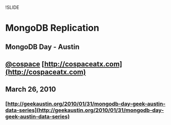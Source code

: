 !SLIDE
# MongoDB Replication
## MongoDB Day - Austin
## [@cospace](http://twitter.com/cospace) [http://cospaceatx.com](http://cospaceatx.com)
## March 26, 2010
### [http://geekaustin.org/2010/01/31/mongodb-day-geek-austin-data-series](http://geekaustin.org/2010/01/31/mongodb-day-geek-austin-data-series)